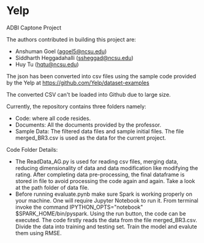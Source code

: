 # Yelp
ADBI Captone Project

The authors contributed in building this project are:

- Anshuman Goel (agoel5@ncsu.edu)
- Siddharth Heggadahalli (ssheggad@ncsu.edu)
- Huy Tu (hqtu@ncsu.edu)

The json has been converted into csv files using the sample code provided by the Yelp at https://github.com/Yelp/dataset-examples

The converted CSV can't be loaded into Github due to large size.

Currently, the repository contains three folders namely:
- Code: where all code resides.
- Documents: All the documents provided by the professor.
- Sample Data: The filtered data files and sample initial files. The file merged_BR3.csv is used as the data for the current project.

Code Folder Details:
- The ReadData_AG.py is used for reading csv files, merging data, reducing dimensionality of data and data modification like modifying the rating. After completing data pre-processing, the final dataframe is stored in file to avoid processing the code again and again. Take a look at the path folder of data file.
- Before running evaluate.pynb make sure Spark is working properly on your machine. One will require Jupyter Notebook to run it. From terminal invoke the command IPYTHON_OPTS="notebook" $SPARK_HOME/bin/pyspark. Using the run button, the code can be executed. The code firstly reads the data from the file merged_BR3.csv. Divide the data into training and testing set. Train the model and evalute them using RMSE.
